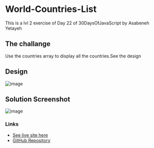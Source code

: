 # World-Countries-List

This is a lvl 2 exercise of Day 22 of 30DaysOfJavaScript by Asabeneh Yetayeh

 
## The challange
Use the countries array to display all the countries.See the design

## Design
![image](https://github.com/Karan-Niroula/World-Countries-List/assets/115252139/eafbb260-daf8-4f55-bb73-ccad1d2dbacd)

## Solution Screenshot
![image](https://github.com/Karan-Niroula/World-Countries-List/assets/115252139/c989afaf-2b24-45a2-aca9-54854c986ee6)


### Links
- [See live site here](https://karan-niroula.github.io/World-Countries-List/)
- [GitHub Repository](https://github.com/Karan-Niroula/World-Countries-List)

